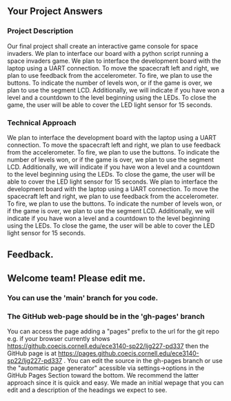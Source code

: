 ## Your Project Answers

### Project Description

Our final project shall create an interactive game console for space invaders. We plan to interface our board with a python script running a space invaders game. We plan to interface the development board with the laptop using a UART connection. To move the spacecraft left and right, we plan to use feedback from the accelerometer. To fire, we plan to use the buttons. To indicate the number of levels won, or if the game is over, we plan to use the segment LCD. Additionally, we will indicate if you have won a level and a countdown to the level beginning using the LEDs. To close the game, the user will be able to cover the LED light sensor for 15 seconds.
### Technical Approach

We plan to interface the development board with the laptop using a UART connection. To move the spacecraft left and right, we plan to use feedback from the accelerometer. To fire, we plan to use the buttons. To indicate the number of levels won, or if the game is over, we plan to use the segment LCD. Additionally, we will indicate if you have won a level and a countdown to the level beginning using the LEDs. To close the game, the user will be able to cover the LED light sensor for 15 seconds.
We plan to interface the development board with the laptop using a UART connection. To move the spacecraft left and right, we plan to use feedback from the accelerometer. To fire, we plan to use the buttons. To indicate the number of levels won, or if the game is over, we plan to use the segment LCD. Additionally, we will indicate if you have won a level and a countdown to the level beginning using the LEDs. To close the game, the user will be able to cover the LED light sensor for 15 seconds.

## Feedback.

## Welcome team! Please edit me.
### You can use the 'main' branch for you code.
### The GitHub web-page should be in the 'gh-pages' branch
You can access the page adding a "pages" prefix to the url for the git repo e.g. if your browser currently shows https://github.coecis.cornell.edu/ece3140-sp22/ljg227-pd337 then the GitHub page is at https://pages.github.coecis.cornell.edu/ece3140-sp22/ljg227-pd337 . You can edit the source in the gh-pages branch or use the "automatic page generator" acessible via settings->options in the GitHub Pages Section toward the bottom. We recommend the latter approach since it is quick and easy. We made an initial wepage that you can edit and a description of the headings we expect to see.